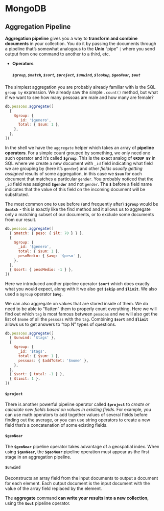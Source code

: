 # MongoDB

## Aggregation Pipeline

**Aggregation pipeline** gives you a way to **transform and combine documents** in your collection. You do it by passing the documents through a pipeline that’s somewhat analogous to the **Unix** “pipe” `|` where you send output from one command to another to a third, etc.

- **Operators**
  ##### **`$group`, `$match`, `$sort`, `$project`, `$unwind`, `$lookup`, `$geoNear`, `$out`**

The simplest aggregation you are probably already familiar with is the SQL `group by` expression. We already saw the simple `.count()` method, but what if we want to see how many pessoas are male and how many are female?

```js
db.pessoas.aggregate([
  {
    $group: {
      _id: '$genero',
      total: { $sum: 1 },
    },
  },
])
```

In the shell we have the `aggregate` helper which takes an array of **pipeline operators**. For a simple count grouped by something, we only need one such operator and it’s called **`$group`**. This is the exact analog of **`GROUP BY`** in SQL where we create a new document with `_id` field indicating what field we are grouping by (here it’s `gender`) and other _fields usually getting assigned_ results of some aggregation, in this case we **`$sum`** for each document that matches a particular `gender`. You probably noticed that the `_id` field was assigned **`$gender`** and not `gender`. The **`$`** before a field name indicates that the value of this field on the incoming document will be substituted.

The most common one to use before (and frequently after) **`$group`** would be **`$match`** - this is exactly like the find method and it allows us to aggregate only a matching subset of our documents, or to exclude some documents from our result.

```js
db.pessoas.aggregate([
  { $match: { peso: { $lt: 70 } } },
  {
    $group: {
      _id: '$genero',
      total: { $sum: 1 },
      pesoMedio: { $avg: '$peso' },
    },
  },
  { $sort: { pesoMedio: -1 } },
])
```

Here we introduced another pipeline operator **`$sort`** which does exactly what you would expect, along with it we also get **`$skip`** and **`$limit`**. We also used a `$group` operator **`$avg`**.

We can also aggregate on values that are stored inside of them. We do need to be able to “flatten” them to properly count everything. Here we will find out which `tag` is most famous between `pessoas` and we will also get the list of `$nome` of all the `pessoas` with the `tag`. Combining **`$sort`** and **`$limit`** allows us to get answers to “top N” types of questions.

```js
db.pessoas.aggregate([
  { $unwind: '$tags' },
  {
    $group: {
      _id: '$tags',
      total: { $sum: 1 },
      pessoas: { $addToSet: '$nome' },
    },
  },
  { $sort: { total: -1 } },
  { $limit: 1 },
])
```

#### **`$project`**

There is another powerful pipeline operator called **`$project`** to _create or calculate new fields based on values in existing fields_. For example, you can use math operators to add together values of several fields before finding out the average, or you can use string operators to create a new field that’s a concatenation of some existing fields.

#### **`$geoNear`**

The **`$geoNear`** pipeline operator takes advantage of a geospatial index. When using **`$geoNear`**, the **`$geoNear`** pipeline operation must appear as the first stage in an aggregation pipeline.

#### **`$unwind`**

Deconstructs an array field from the input documents to output a document for each element. Each output document is the input document with the value of the array field replaced by the element.

The **aggregate** command **can write your results into a new collection**, using the **`$out`** pipeline operator.
